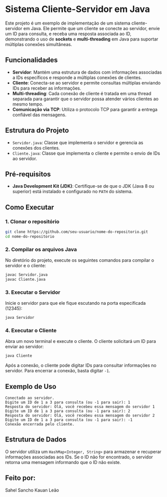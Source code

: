 
# Sistema Cliente-Servidor em Java

Este projeto é um exemplo de implementação de um sistema cliente-servidor em Java. Ele permite que um cliente se conecte ao servidor, envie um ID para consulta, e receba uma resposta associada ao ID, demonstrando o uso de **sockets** e **multi-threading** em Java para suportar múltiplas conexões simultâneas.

## Funcionalidades

- **Servidor**: Mantém uma estrutura de dados com informações associadas a IDs específicos e responde a múltiplas conexões de clientes.
- **Cliente**: Conecta-se ao servidor e permite consultas múltiplas enviando IDs para receber as informações.
- **Multi-threading**: Cada conexão de cliente é tratada em uma thread separada para garantir que o servidor possa atender vários clientes ao mesmo tempo.
- **Comunicação via TCP**: Utiliza o protocolo TCP para garantir a entrega confiável das mensagens.

## Estrutura do Projeto

- `Servidor.java`: Classe que implementa o servidor e gerencia as conexões dos clientes.
- `Cliente.java`: Classe que implementa o cliente e permite o envio de IDs ao servidor.

## Pré-requisitos

- **Java Development Kit (JDK)**: Certifique-se de que o JDK (Java 8 ou superior) está instalado e configurado no `PATH` do sistema.

## Como Executar

### 1. Clonar o repositório

```bash
git clone https://github.com/seu-usuario/nome-do-repositorio.git
cd nome-do-repositorio
```

### 2. Compilar os arquivos Java

No diretório do projeto, execute os seguintes comandos para compilar o servidor e o cliente:

```bash
javac Servidor.java
javac Cliente.java
```

### 3. Executar o Servidor

Inicie o servidor para que ele fique escutando na porta especificada (12345):

```bash
java Servidor
```

### 4. Executar o Cliente

Abra um novo terminal e execute o cliente. O cliente solicitará um ID para enviar ao servidor:

```bash
java Cliente
```

Após a conexão, o cliente pode digitar IDs para consultar informações no servidor. Para encerrar a conexão, basta digitar `-1`.

## Exemplo de Uso

```plaintext
Conectado ao servidor.
Digite um ID de 1 a 3 para consulta (ou -1 para sair): 1
Resposta do servidor: Olá, você recebeu essa mensagem do servidor 1
Digite um ID de 1 a 3 para consulta (ou -1 para sair): 2
Resposta do servidor: Olá, você recebeu essa mensagem do servidor 2
Digite um ID de 1 a 3 para consulta (ou -1 para sair): -1
Conexão encerrada pelo cliente.
```

## Estrutura de Dados

O servidor utiliza um `HashMap<Integer, String>` para armazenar e recuperar informações associadas aos IDs. Se o ID não for encontrado, o servidor retorna uma mensagem informando que o ID não existe.

## Feito por:

Sahel Sancho
Kauan Leão
